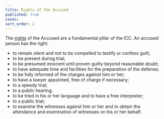 ```yaml
---
title: Rights of the Accused
published: true
cases:
sort_order: 2
---
```



The [rights](https://www.icc-cpi.int/about/defence) of the Accused are a fundamental pillar of the ICC. An accused person has the right:

* to remain silent and not to be compelled to testify or confess guilt;
* to be present during trial;
* to be presumed innocent until proven guilty beyond reasonable doubt;
* to have adequate time and facilities for the preparation of the defense;
* to be fully informed of the charges against him or her;
* to have a lawyer appointed, free of charge if necessary;
* to a speedy trial;
* to a public hearing;
* to be tried in his or her language and to have a free interpreter;
* to a public trial;
* to examine the witnesses against him or her and to obtain the attendance and examination of witnesses on his or her behalf.